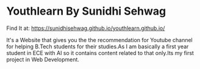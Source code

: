 # Youthlearn By Sunidhi Sehwag
Find It at: 
https://sunidhisehwag.github.io/youthlearn.github.io/

It's a Website that gives you the the recommendation for Youtube channel for helping B.Tech students for their studies.As I am basically a first year student in ECE with AI so it contains content related to that only.Its my first project in Web Development.
